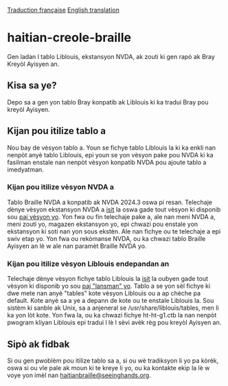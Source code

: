<span lang="fr">[Traduction française](README_fr.md)</span> <span lang="en">[English translation](README.md)</span>

# haitian-creole-braille
Gen ladan l tablo Liblouis, ekstansyon NVDA, ak zouti ki gen rapò ak Bray Kreyòl Ayisyen an.

## Kisa sa ye?
Depo sa a gen yon tablo Bray konpatib ak Liblouis ki ka tradui Bray pou kreyòl Ayisyen.

## Kijan pou itilize tablo a
Nou bay de vèsyon tablo a. Youn se fichye tablo Liblouis la ki ka enkli nan nenpòt anyè tablo Liblouis, epi youn se yon vèsyon pake pou NVDA ki ka fasilman enstale nan nenpòt vèsyon konpatib NVDA pou ajoute tablo a imedyatman.

### Kijan pou itilize vèsyon NVDA a
Tablo Braille NVDA a konpatib ak NVDA 2024.3 oswa pi resan. Telechaje dènye vèsyon ekstansyon NVDA a [isit](https://s.seeinghands.org/haitianbraillenvdalatest) la oswa gade tout vèsyon ki disponib sou [paj vèsyon yo](https://github.com/seeing-hands/haitian-creole-braille/releases). Yon fwa ou fin telechaje pake a, ale nan meni NVDA a, meni zouti yo, magazen ekstansyon yo, epi chwazi pou enstale yon ekstansyon ki soti nan yon sous ekstèn. Ale nan fichye ou te telechaje a epi swiv etap yo. Yon fwa ou rekòmanse NVDA, ou ka chwazi tablo Braille Ayisyen an lè w ale nan paramèt Braille NVDA yo.

### Kijan pou itilize vèsyon Liblouis endepandan an
Telechaje dènye vèsyon fichye tablo Liblouis la [isit](https://s.seeinghands.org/haitianbrailleliblouislatest) la oubyen gade tout vèsyon ki disponib yo sou [paj "lansman" yo](https://github.com/seeing-hands/haitian-creole-braille/releases). Tablo a se yon sèl fichye ki dwe mete nan anyè "tables" kote vèsyon Liblouis ou a ap chèche pa default. Kote anyè sa a ye a depann de kote ou te enstale Liblouis la. Sou sistèm ki sanble ak Unix, sa a anjeneral se /usr/share/liblouis/tables, men li ka yon lòt kote. Yon fwa la, ou ka chwazi fichye ht-ht-g1.ctb la nan nenpòt pwogram kliyan Liblouis epi tradui l lè l sèvi avèk règ pou kreyòl Ayisyen an.

## Sipò ak fidbak
Si ou gen pwoblèm pou itilize tablo sa a, si ou wè tradiksyon li yo pa kòrèk, oswa si ou vle pale ak moun ki te kreye li yo, ou ka kontakte ekip la lè w voye yon imèl nan haitianbraille@seeinghands.org.